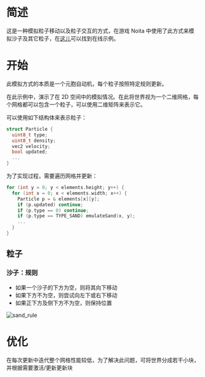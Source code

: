 # 简述
这是一种模拟粒子移动以及粒子交互的方式，在游戏 Noita 中使用了此方式来模拟沙子及其它粒子，在[这儿](https://sandboxels.r74n.com/)可以找到在线示例。

# 开始
此模拟方式的本质是一个元胞自动机，每个粒子按照特定规则更新。

在此示例中，演示了在 2D 空间中的模拟情况。在此将世界视为一个二维网格，每个网格都可以包含一个粒子，可以使用二维矩阵来表示它。

可以使用如下结构体来表示粒子：
```c
struct Particle {
  uint8_t type;
  uint8_t density;
  vec2 velocity;
  bool updated;
  ...
}
```

为了实现过程，需要遍历网格并更新：

```c
for (int y = 0; y < elements.height; y++) {
  for (int x = 0; x < elements.width; x++) {
    Particle p = & elements[x][y];
    if (p.updated) continue;
    if (p.type == 0) continue;
    if (p.type == TYPE_SAND) emulateSand(x, y);
    ...
  }
}
```

## 粒子
### 沙子：规则

- 如果一个沙子的下方为空，则将其向下移动
- 如果下方不为空，则尝试向左下或右下移动
- 如果正下方及侧下方不为空，则保持位置

![sand_rule](https://github.com/user-attachments/assets/6885ccf7-a6f9-4c7b-bc4d-7548a0e9b600)

# 优化
在每次更新中迭代整个网格性能较低，为了解决此问题，可将世界分成若干小块，并根据需要激活/更新更新块